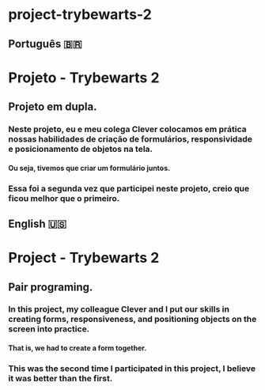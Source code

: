 # project-trybewarts-2

## Português 🇧🇷

# Projeto - Trybewarts 2

## Projeto em dupla.

### Neste projeto, eu e meu colega Clever colocamos em prática nossas habilidades de criação de formulários, responsividade e posicionamento de objetos na tela.

#### Ou seja, tivemos que criar um formulário juntos.

### Essa foi a segunda vez que participei neste projeto, creio que ficou melhor que o primeiro.

## English 🇺🇸

# Project - Trybewarts 2

## Pair programing.

### In this project, my colleague Clever and I put our skills in creating forms, responsiveness, and positioning objects on the screen into practice.

#### That is, we had to create a form together.

### This was the second time I participated in this project, I believe it was better than the first.
